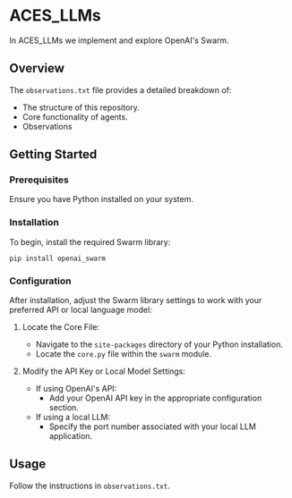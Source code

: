 # ACES_LLMs

In ACES_LLMs we implement and explore OpenAI's Swarm.

## Overview

The `observations.txt` file provides a detailed breakdown of:
- The structure of this repository.
- Core functionality of agents.
- Observations

## Getting Started

### Prerequisites

Ensure you have Python installed on your system.

### Installation

To begin, install the required Swarm library:

```pip install openai_swarm```

### Configuration

After installation, adjust the Swarm library settings to work with your preferred API or local language model:

1. Locate the Core File:
   - Navigate to the `site-packages` directory of your Python installation.
   - Locate the `core.py` file within the `swarm` module.

2. Modify the API Key or Local Model Settings:
   - If using OpenAI's API:
     - Add your OpenAI API key in the appropriate configuration section.
   - If using a local LLM:
     - Specify the port number associated with your local LLM application.

## Usage

Follow the instructions in `observations.txt`.
